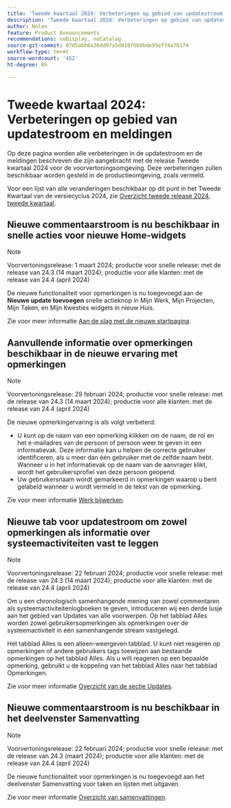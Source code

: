 ```yaml
---
title: 'Tweede kwartaal 2024: Verbeteringen op gebied van updatestroom en meldingen'
description: 'Tweede kwartaal 2024: Verbeteringen op gebied van updatestroom en meldingen'
author: Nolan
feature: Product Announcements
recommendations: noDisplay, noCatalog
source-git-commit: 07d5abb6a36dd97a5d810fb69bde95ef74a76174
workflow-type: tm+mt
source-wordcount: '452'
ht-degree: 0%

---
```


# Tweede kwartaal 2024: Verbeteringen op gebied van updatestroom en meldingen

Op deze pagina worden alle verbeteringen in de updatestroom en de meldingen beschreven die zijn aangebracht met de release Tweede kwartaal 2024 voor de voorvertoningsomgeving. Deze verbeteringen zullen beschikbaar worden gesteld in de productieomgeving, zoals vermeld.

Voor een lijst van alle veranderingen beschikbaar op dit punt in het Tweede Kwartaal van de versiecyclus 2024, zie [Overzicht tweede release 2024, tweede kwartaal](/help/quicksilver/product-announcements/product-releases/24-q2-release-activity/24-q2-release-overview.md).

## Nieuwe commentaarstroom is nu beschikbaar in snelle acties voor nieuwe Home-widgets

>[!NOTE]
>
>Voorvertoningsrelease: 1 maart 2024; productie voor snelle release: met de release van 24.3 (14 maart 2024); productie voor alle klanten: met de release van 24.4 (april 2024)

De nieuwe functionaliteit voor opmerkingen is nu toegevoegd aan de **Nieuwe update toevoegen** snelle actieknop in Mijn Werk, Mijn Projecten, Mijn Taken, en Mijn Kwesties widgets in nieuw Huis.

Zie voor meer informatie [Aan de slag met de nieuwe startpagina](/help/quicksilver/workfront-basics/using-home/new-home/get-started-with-new-home.md).

## Aanvullende informatie over opmerkingen beschikbaar in de nieuwe ervaring met opmerkingen

>[!NOTE]
>
>Voorvertoningsrelease: 29 februari 2024; productie voor snelle release: met de release van 24.3 (14 maart 2024); productie voor alle klanten: met de release van 24.4 (april 2024)

De nieuwe opmerkingervaring is als volgt verbeterd:

* U kunt op de naam van een opmerking klikken om de naam, de rol en het e-mailadres van de persoon of persoon weer te geven in een informatievak. Deze informatie kan u helpen de correcte gebruiker identificeren, als u meer dan één gebruiker met de zelfde naam hebt. Wanneer u in het informatievak op de naam van de aanvrager klikt, wordt het gebruikersprofiel van deze persoon geopend.
* Uw gebruikersnaam wordt gemarkeerd in opmerkingen waarop u bent gelabeld wanneer u wordt vermeld in de tekst van de opmerking.

Zie voor meer informatie [Werk bijwerken](/help/quicksilver/workfront-basics/updating-work-items-and-viewing-updates/update-work.md).

## Nieuwe tab voor updatestroom om zowel opmerkingen als informatie over systeemactiviteiten vast te leggen

>[!NOTE]
>
>Voorvertoningsrelease: 22 februari 2024; productie voor snelle release: met de release van 24.3 (14 maart 2024); productie voor alle klanten: met de release van 24.4 (april 2024)

Om u een chronologisch samenhangende mening van zowel commentaren als systeemactiviteitenlogboeken te geven, introduceren wij een derde lusje aan het gebied van Updates van alle voorwerpen. Op het tabblad Alles worden zowel gebruikersopmerkingen als opmerkingen over de systeemactiviteit in één samenhangende stream vastgelegd.

Het tabblad Alles is een alleen-weergeven tabblad. U kunt niet reageren op opmerkingen of andere gebruikers tags toewijzen aan bestaande opmerkingen op het tabblad Alles. Als u wilt reageren op een bepaalde opmerking, gebruikt u de koppeling van het tabblad Alles naar het tabblad Opmerkingen.

Zie voor meer informatie [Overzicht van de sectie Updates](/help/quicksilver/workfront-basics/updating-work-items-and-viewing-updates/updates-tab-overview.md).

## Nieuwe commentaarstroom is nu beschikbaar in het deelvenster Samenvatting

>[!NOTE]
>
>Voorvertoningsrelease: 22 februari 2024; productie voor snelle release: met de release van 24.3 (maart 2024); productie voor alle klanten: met de release van 24.4 (april 2024)

De nieuwe functionaliteit voor opmerkingen is nu toegevoegd aan het deelvenster Samenvatting voor taken en lijsten met uitgaven.

Zie voor meer informatie [Overzicht van samenvattingen](/help/quicksilver/workfront-basics/the-new-workfront-experience/summary-overview.md).
